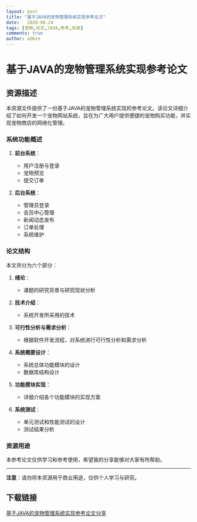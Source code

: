 ```yaml
---
layout: post
title: "基于JAVA的宠物管理系统实现参考论文"
date:   2020-06-24
tags: [宠物,论文,JAVA,参考,系统]
comments: true
author: admin
---
```

# 基于JAVA的宠物管理系统实现参考论文

## 资源描述

本资源文件提供了一份基于JAVA的宠物管理系统实现的参考论文。该论文详细介绍了如何开发一个宠物网站系统，旨在为广大用户提供便捷的宠物购买功能，并实现宠物商店的网络化管理。

### 系统功能概述

1. **前台系统**：
   - 用户注册与登录
   - 宠物预览
   - 提交订单

2. **后台系统**：
   - 管理员登录
   - 会员中心管理
   - 新闻动态发布
   - 订单处理
   - 系统维护

### 论文结构

本文共分为六个部分：

1. **绪论**：
   - 课题的研究背景与研究现状分析

2. **技术介绍**：
   - 系统开发所采用的技术

3. **可行性分析与需求分析**：
   - 根据软件开发流程，对系统进行可行性分析和需求分析

4. **系统概要设计**：
   - 系统总体功能模块的设计
   - 数据库结构设计

5. **功能模块实现**：
   - 详细介绍各个功能模块的实现方案

6. **系统测试**：
   - 单元测试和性能测试的设计
   - 测试结果分析

### 资源用途

本参考论文仅供学习和参考使用，希望我的分享能够对大家有所帮助。

---

**注意**：请勿将本资源用于商业用途，仅供个人学习与研究。

## 下载链接

[基于JAVA的宠物管理系统实现参考论文分享](https://pan.quark.cn/s/9840bb641569)